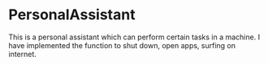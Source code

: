 # PersonalAssistant
This is a personal assistant which can perform certain tasks in a machine. I have implemented the function to shut down, open apps, surfing on internet.
